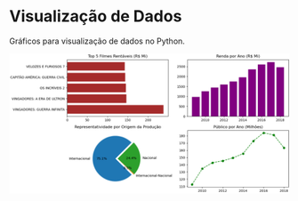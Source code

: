 # Visualização de Dados  
Gráficos para visualização de dados no Python.  

![](visualizacoes/graficos-agrupados-painel.png)  

